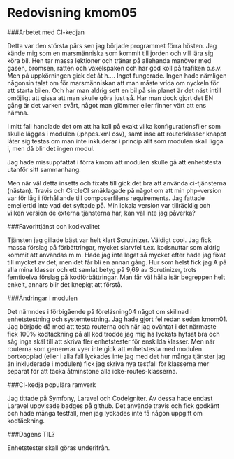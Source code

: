 ---
---
Redovisning kmom05
=========================

###Arbetet med CI-kedjan

Detta var den största pärs sen jag började programmet förra hösten. Jag kände mig som en marsmänniska som kommit till jorden och vill lära sig köra bil. Hen tar massa lektioner och tränar på allehanda manöver med gasen, bromsen, ratten och växelspaken och har god koll på trafiken o.s.v. Men på uppkörningen gick det åt h…. Inget fungerade. Ingen hade nämligen någonsin talat om för marsmänniskan att man måste vrida om nyckeln för att starta bilen. Och har man aldrig sett en bil på sin planet är det näst intill omöjligt att gissa att man skulle göra just så. Har man dock gjort det EN gång är det varken svårt, något man glömmer eller finner värt att ens nämna.

I mitt fall handlade det om att ha koll på exakt vilka konfigurationsfiler som skulle läggas i modulen (.phpcs.xml osv), samt inse att routerklasser knappt låter sig testas om man inte inkluderar i princip allt som modulen skall ligga i, men då blir det ingen modul.

Jag hade missuppfattat i förra kmom att modulen skulle gå att enhetstesta utanför sitt sammanhang.

Men när väl detta insetts och fixats till gick det bra att använda ci-tjänsterna (nästan). Travis och CircleCI småklagade på något om att min php-version var för låg i förhållande till composerfilens requirements. Jag fattade emellertid inte vad det syftade på. Min lokala version var tillräcklig och vilken version de externa tjänsterna har, kan väl inte jag påverka?

###Favorittjänst och kodkvalitet

Tjänsten jag gillade bäst var helt klart Scrutinizer. Väldigt cool. Jag fick massa förslag på förbättringar, mycket slarvfel t.ex. kodsnuttar som aldrig kommit att användas m.m. Hade jag inte legat så mycket efter hade jag fixat till mycket av det, men det får bli en annan gång.
Hur som helst fick jag A på alla mina klasser och ett samlat betyg på 9,69 av Scrutinizer, trots femtioelva förslag på kodförbättringar. Man får väl hålla isär begreppen helt enkelt, annars blir det knepigt att förstå.

###Ändringar i modulen

Det nämndes i förbigående på föreläsning04 något om skillnad i enhetstestning och systemtestning. Jag hade gjort fel redan sedan kmom01. Jag började då med att testa routerna och när jag oväntat i det närmaste fick 100% kodtäckning på all kod trodde jag mig ha lyckats hyfsat bra och såg inga skäl till att skriva fler enhetstester för enskilda klasser. Men när routerna som genererar vyer inte gick att enhetstesta med modulen bortkopplad (eller i alla fall lyckades inte jag med det hur många tjänster jag än inkluderade i modulen) fick jag skriva nya testfall för klasserna mer separat för att täcka åtminstone alla icke-routes-klasserna.

###CI-kedja populära ramverk

Jag tittade på Symfony, Laravel och Codelgniter. Av dessa hade endast Laravel uppvisade badges på github. Det använde travis och fick godkänt och hade många testfall, men jag lyckades inte få någon uppgift om kodtäckning.

###Dagens TIL?

Enhetstester skall göras underifrån.

